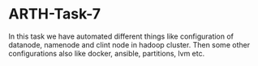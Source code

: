 # ARTH-Task-7
In this task we have automated different things like configuration of datanode, namenode and clint node in hadoop cluster. Then some other configurations also like docker, ansible, partitions, lvm etc.
